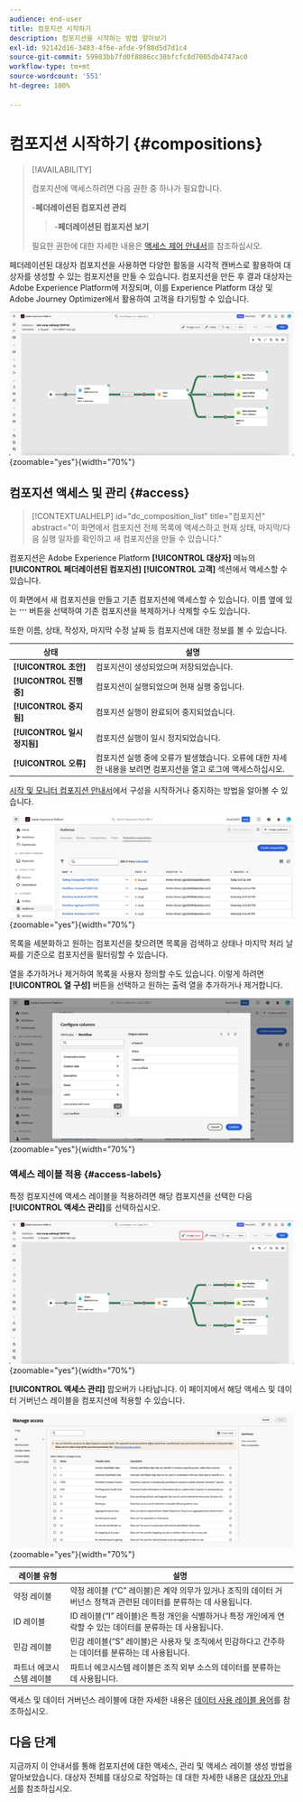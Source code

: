 ```yaml
---
audience: end-user
title: 컴포지션 시작하기
description: 컴포지션을 시작하는 방법 알아보기
exl-id: 92142d16-3483-4f6e-afde-9f88d5d7d1c4
source-git-commit: 59983bb7fd0f8886cc38bfcfc8d7005db4747ac0
workflow-type: tm+mt
source-wordcount: '551'
ht-degree: 100%

---
```


# 컴포지션 시작하기 {#compositions}

>[!AVAILABILITY]
>
>컴포지션에 액세스하려면 다음 권한 중 하나가 필요합니다.
>
>-**페더레이션된 컴포지션 관리**
>>-**페더레이션된 컴포지션 보기**
>
>필요한 권한에 대한 자세한 내용은 [액세스 제어 안내서](/help/governance-privacy-security/access-control.md)를 참조하십시오.

페더레이션된 대상자 컴포지션을 사용하면 다양한 활동을 시각적 캔버스로 활용하여 대상자를 생성할 수 있는 컴포지션을 만들 수 있습니다. 컴포지션을 만든 후 결과 대상자는 Adobe Experience Platform에 저장되며, 이를 Experience Platform 대상 및 Adobe Journey Optimizer에서 활용하여 고객을 타기팅할 수 있습니다.

![페더레이션된 대상자 컴포지션에는 샘플 컴포지션 워크플로가 표시됩니다.](assets/gs-compositions/composition-example.png){zoomable="yes"}{width="70%"}

## 컴포지션 액세스 및 관리 {#access}

>[!CONTEXTUALHELP]
>id="dc_composition_list"
>title="컴포지션"
>abstract="이 화면에서 컴포지션 전체 목록에 액세스하고 현재 상태, 마지막/다음 실행 일자를 확인하고 새 컴포지션을 만들 수 있습니다."

컴포지션은 Adobe Experience Platform **[!UICONTROL 대상자]** 메뉴의 **[!UICONTROL 페더레이션된 컴포지션]** **[!UICONTROL 고객]** 섹션에서 액세스할 수 있습니다.

이 화면에서 새 컴포지션을 만들고 기존 컴포지션에 액세스할 수 있습니다. 이름 옆에 있는 ![줄임표](/help/assets/icons/more.png) 버튼을 선택하여 기존 컴포지션을 복제하거나 삭제할 수도 있습니다.

또한 이름, 상태, 작성자, 마지막 수정 날짜 등 컴포지션에 대한 정보를 볼 수 있습니다.

| 상태 | 설명 |
| ------ | ----------- |
| **[!UICONTROL 초안]** | 컴포지션이 생성되었으며 저장되었습니다. |
| **[!UICONTROL 진행 중]** | 컴포지션이 실행되었으며 현재 실행 중입니다. |
| **[!UICONTROL 중지됨]** | 컴포지션 실행이 완료되어 중지되었습니다. |
| **[!UICONTROL 일시 정지됨]** | 컴포지션 실행이 일시 정지되었습니다. |
| **[!UICONTROL 오류]** | 컴포지션 실행 중에 오류가 발생했습니다. 오류에 대한 자세한 내용을 보려면 컴포지션을 열고 로그에 액세스하십시오. |

[시작 및 모니터 컴포지션 안내서](./start-monitor-composition.md)에서 구성을 시작하거나 중지하는 방법을 알아볼 수 있습니다.

![사용 가능한 컴포지션이 표시됩니다.](assets/gs-compositions/compositions-list.png){zoomable="yes"}{width="70%"}

목록을 세분화하고 원하는 컴포지션을 찾으려면 목록을 검색하고 상태나 마지막 처리 날짜를 기준으로 컴포지션을 필터링할 수 있습니다.

열을 추가하거나 제거하여 목록을 사용자 정의할 수도 있습니다. 이렇게 하려면 **[!UICONTROL 열 구성]** 버튼을 선택하고 원하는 출력 열을 추가하거나 제거합니다.

![컴포지션 검색 페이지에 추가할 수 있는 사용 가능한 열 목록이 표시됩니다.](assets/gs-compositions/compositions-columns.png){zoomable="yes"}{width="70%"}

### 액세스 레이블 적용 {#access-labels}

특정 컴포지션에 액세스 레이블을 적용하려면 해당 컴포지션을 선택한 다음 **[!UICONTROL 액세스 관리]**&#x200B;를 선택하십시오.

![“액세스 관리” 버튼이 컴포지션 캔버스 내에서 강조 표시됩니다.](assets/gs-compositions/select-manage-access.png){zoomable="yes"}{width="70%"}

**[!UICONTROL 액세스 관리]** 팝오버가 나타납니다. 이 페이지에서 해당 액세스 및 데이터 거버넌스 레이블을 컴포지션에 적용할 수 있습니다.

![액세스 관리 팝오버가 표시됩니다. 여기에는 컴포지션에 적용할 수 있는 모든 레이블 목록이 표시됩니다.](assets/gs-compositions/manage-access.png){zoomable="yes"}{width="70%"}

| 레이블 유형 | 설명 |
| ---------- | ----------- |
| 약정 레이블 | 약정 레이블 (“C” 레이블)은 계약 의무가 있거나 조직의 데이터 거버넌스 정책과 관련된 데이터를 분류하는 데 사용됩니다. |
| ID 레이블 | ID 레이블(“I” 레이블)은 특정 개인을 식별하거나 특정 개인에게 연락할 수 있는 데이터를 분류하는 데 사용됩니다. |
| 민감 레이블 | 민감 레이블(“S” 레이블)은 사용자 및 조직에서 민감하다고 간주하는 데이터를 분류하는 데 사용됩니다. |
| 파트너 에코시스템 레이블 | 파트너 에코시스템 레이블은 조직 외부 소스의 데이터를 분류하는 데 사용됩니다. |

액세스 및 데이터 거버넌스 레이블에 대한 자세한 내용은 [데이터 사용 레이블 용어](https://experienceleague.adobe.com/ko/docs/experience-platform/data-governance/labels/reference)를 참조하십시오.

## 다음 단계

지금까지 이 안내서를 통해 컴포지션에 대한 액세스, 관리 및 액세스 레이블 생성 방법을 알아보았습니다. 대상자 전체를 대상으로 작업하는 데 대한 자세한 내용은 [대상자 안내서](../start/audiences.md)를 참조하십시오.
